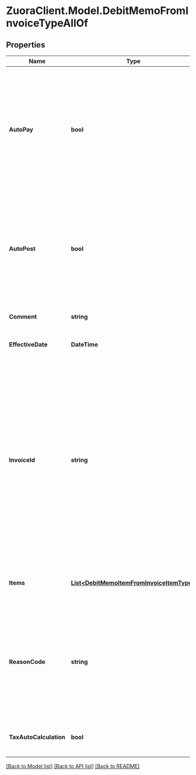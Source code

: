 # ZuoraClient.Model.DebitMemoFromInvoiceTypeAllOf

## Properties

Name | Type | Description | Notes
------------ | ------------- | ------------- | -------------
**AutoPay** | **bool** | Whether debit memos are automatically picked up for processing in the corresponding payment run.  By default, debit memos are automatically picked up for processing in the corresponding payment run.  | [optional] 
**AutoPost** | **bool** | Whether to automatically post the debit memo after it is created.  Setting this field to &#x60;true&#x60;, you do not need to separately call the [Post debit memo](https://www.zuora.com/developer/api-reference/#operation/PUT_PostDebitMemo) operation to post the debit memo.  | [optional] [default to false]
**Comment** | **string** | Comments about the debit memo.   | [optional] 
**EffectiveDate** | **DateTime** | The date when the debit memo takes effect.  | [optional] 
**InvoiceId** | **string** | The ID of the invoice that the debit memo is created from. * If this field is specified, its value must be the same as the value of the &#x60;invoiceId&#x60; path parameter. Otherwise, its value overrides the value of the &#x60;invoiceId&#x60; path parameter.  * If this field is not specified, the value of the &#x60;invoiceId&#x60; path parameter is used.   | [optional] 
**Items** | [**List&lt;DebitMemoItemFromInvoiceItemType&gt;**](DebitMemoItemFromInvoiceItemType.md) | Container for items. The maximum number of items is 1,000.  | [optional] 
**ReasonCode** | **string** | A code identifying the reason for the transaction. The value must be an existing reason code or empty. If you do not specify a value, Zuora uses the default reason code.  | [optional] 
**TaxAutoCalculation** | **bool** | Whether to automatically calculate taxes in the debit memo.  | [optional] [default to true]

[[Back to Model list]](../README.md#documentation-for-models) [[Back to API list]](../README.md#documentation-for-api-endpoints) [[Back to README]](../README.md)

